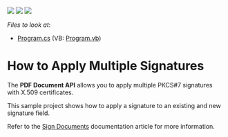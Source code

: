 <!-- default badges list -->
![](https://img.shields.io/endpoint?url=https://codecentral.devexpress.com/api/v1/VersionRange/247696676/21.1.2%2B)
[![](https://img.shields.io/badge/Open_in_DevExpress_Support_Center-FF7200?style=flat-square&logo=DevExpress&logoColor=white)](https://supportcenter.devexpress.com/ticket/details/T871581)
[![](https://img.shields.io/badge/📖_How_to_use_DevExpress_Examples-e9f6fc?style=flat-square)](https://docs.devexpress.com/GeneralInformation/403183)
<!-- default badges end -->
<!-- default file list -->
*Files to look at*:
* [Program.cs](./CS/PdfDocumentProcessor/Program.cs) (VB: [Program.vb](./VB/PdfDocumentProcessor/Program.vb))
<!-- default file list end -->

# How to Apply Multiple Signatures

The **PDF Document API** allows you to apply multiple PKCS#7 signatures with X.509 certificates.

This sample project shows how to apply a signature to an existing and new signature field.

Refer to the [Sign Documents](https://docs.devexpress.com/OfficeFileAPI/114623/pdf-document-api/document-security/sign-documents?v=20.1) documentation article for more information.
